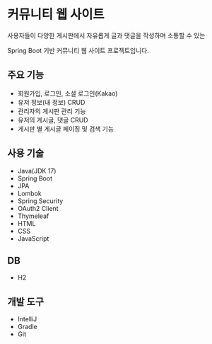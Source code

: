 # 커뮤니티 웹 사이트

사용자들이 다양한 게시판에서 자유롭게 글과 댓글을 작성하며 소통할 수 있는 

Spring Boot 기반 커뮤니티 웹 사이트 프로젝트입니다.



## 주요 기능
- 회원가입, 로그인, 소셜 로그인(Kakao)
- 유저 정보(내 정보) CRUD
- 관리자의 게시판 관리 기능
- 유저의 게시글, 댓글 CRUD
- 게시판 별 게시글 페이징 및 검색 기능


## 사용 기술
- Java(JDK 17)
- Spring Boot
- JPA
- Lombok
- Spring Security
- OAuth2 Client
- Thymeleaf
- HTML
- CSS
- JavaScript

## DB
- H2

## 개발 도구
- IntelliJ
- Gradle
- Git
